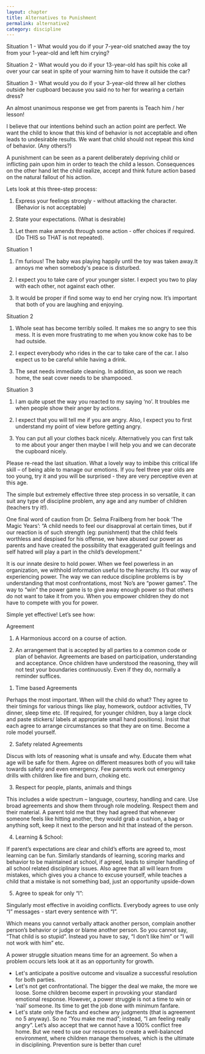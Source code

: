 ```yaml
---
layout: chapter
title: Alternatives to Punishment
permalink: alternative2
category: discipline
---
```


Situation 1 - What would you do if your 7-year-old snatched away the toy from your 1-year-old and left him crying?

Situation 2 - What would you do if your 13-year-old has spilt his coke all over your car seat in spite of your warning him to have it outside the car?

Situation 3 - What would you do if your 3-year-old threw all her clothes outside her cupboard because you said no to her for wearing a certain dress?

An almost unanimous response we get from parents is Teach him / her lesson!

I believe that our intentions behind such an action point are perfect. We want the child to know that this kind of behavior is not acceptable and often leads to undesirable results. We want that child should not repeat this kind of behavior. (Any others?)

A punishment can be seen as a parent deliberately depriving child or inflicting pain upon him in order to teach the child a lesson. Consequences on the other hand let the child realize, accept and think future action based on the natural fallout of his action.

Lets look at this three-step process:

1) Express your feelings strongly - without attacking the character.(Behavior is not acceptable)

2) State your expectations. (What is desirable)

3) Let them make amends through some action - offer choices if required.
(Do THIS so THAT is not repeated).

Situation 1

1) I'm furious! The baby was playing happily until the toy was taken away.It annoys me when somebody's peace is disturbed.

2) I expect you to take care of your younger sister. I expect you two to play with each other, not against each other.

3) It would be proper if find some way to end her crying now. It’s important that both of you are laughing and enjoying.

Situation 2

1) Whole seat has become terribly soiled. It makes me so angry to see this mess. It is even more frustrating to me when you know coke has to be had outside.

2) I expect everybody who rides in the car to take care of the car. I also expect us to be careful while having a drink.

3) The seat needs immediate cleaning. In addition, as soon we reach home, the seat cover needs to be shampooed.

Situation 3

1) I am quite upset the way you reacted to my saying ‘no’. It troubles me when people show their anger by actions.

2) I expect that you will tell me if you are angry. Also, I expect you to first understand my point of view before getting angry.

3) You can put all your clothes back nicely. Alternatively you can first talk to me about your anger then maybe I will help you and we can decorate the cupboard nicely.

Please re-read the last situation. What a lovely way to imbibe this critical life skill – of being able to manage our emotions. If you feel three year olds are too young, try it and you will be surprised - they are very perceptive even at this age.

The simple but extremely effective three step process in so versatile, it can suit any type of discipline problem, any age and any number of children (teachers try it!).

One final word of caution from Dr. Selma Frailberg from her book ‘The Magic Years’: “A child needs to feel our disapproval at certain times, but if our reaction is of such strength (eg: punishment) that the child feels worthless and despised for his offense, we have abused our power as parents and have created the possibility that exaggerated guilt feelings and self hatred will play a part in the child’s development.” 

It is our innate desire to hold power. When we feel powerless in an organization, we withhold information useful to the hierarchy. It’s our way of experiencing power.
The way we can reduce discipline problems is by understanding that most confrontations, most ‘No’s are “power games”. The way to “win” the power game is to give away enough power so that others do not want to take it from you. When you empower children they do not have to compete with you for power.

Simple yet effective! Let’s see how:

Agreement

1. A Harmonious accord on a course of action.

2. An arrangement that is accepted by all parties to a common code or plan of behavior. 
Agreements are based on participation, understanding and acceptance. Once children have understood the reasoning, they will not test your boundaries continuously. Even if they do, normally a reminder suffices.

1) Time based Agreements

Perhaps the most important. When will the child do what? They agree to their timings for various things like play, homework, outdoor activities, TV dinner, sleep time etc. (If required, for younger children, buy a large clock and paste stickers/ labels at appropriate small hand positions). Insist that each agree to arrange circumstances so that they are on time. Become a role model yourself.

2) Safety related Agreements

Discus with lots of reasoning what is unsafe and why. Educate them what age will be safe for them. Agree on different measures both of you will take towards safety and even emergency. Few parents work out emergency drills with children like fire and burn, choking etc.

3) Respect for people, plants, animals and things

This includes a wide spectrum – language, courtesy, handling and care. Use broad agreements and show them through role modeling. Respect them and their material. A parent told me that they had agreed that whenever someone feels like hitting another, they would grab a cushion, a bag or anything soft, keep it next to the person and hit that instead of the person.

4) Learning & School:

If parent’s expectations are clear and child’s efforts are agreed to, most learning can be fun. Similarly standards of learning, scoring marks and behavior to be maintained at school, if agreed, leads to simpler handling of all school related disciplinary issues. Also agree that all will learn from mistakes, which gives you a chance to excuse yourself, while teaches a child that a mistake is not something bad, just an opportunity upside-down

5) Agree to speak for only “I”:

Singularly most effective in avoiding conflicts. Everybody agrees to use only “I” messages - start every sentence with “I”.

Which means you cannot verbally attack another person, complain another person’s behavior or judge or blame another person. So you cannot say, “That child is so stupid”. Instead you have to say, “I don’t like him” or “I will not work with him” etc.


A power struggle situation means time for an agreement. So when a problem occurs lets look at it as an opportunity for growth.
* Let's anticipate a positive outcome and visualize a successful resolution for both parties.
* Let's not get confrontational. The bigger the deal we make, the more we loose. Some children become expert in provoking your standard emotional response. However, a power struggle is not a time to win or ‘nail’ someone. Its time to get the job done with minimum fanfare.
* Let's state only the facts and eschew any judgments (that is agreement no 5 anyway). So no “You make me mad”; instead, “I am feeling really angry”.
Let’s also accept that we cannot have a 100% conflict free home. But we need to use our resources to create a well-balanced environment, where children manage themselves, which is the ultimate in disciplining. Prevention sure is better than cure!
